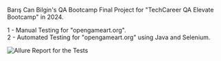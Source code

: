 Barış Can Bilgin's QA Bootcamp Final Project for "TechCareer QA Elevate Bootcamp" in 2024.

1 - Manual Testing for "opengameart.org". </br>
2 - Automated Testing for "opengameart.org" using Java and Selenium.


![Allure Report for the Tests]([[https://github.com/bariscanbilgin/QA_Bootcamp/blob/main/AllureReport_1.png]](https://raw.githubusercontent.com/bariscanbilgin/QA_Bootcamp/refs/heads/main/AllureReport_1.png))
